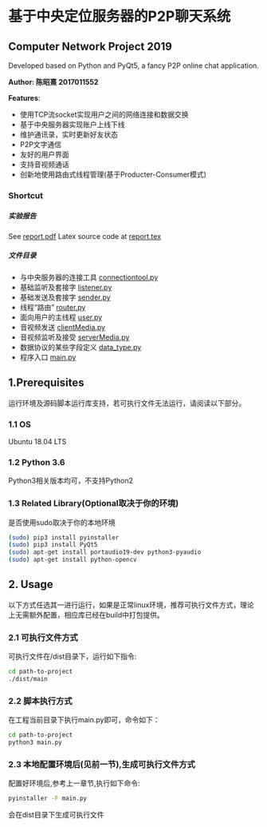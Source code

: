 # 基于中央定位服务器的P2P聊天系统
## Computer Network Project 2019

Developed based on Python and PyQt5, a fancy P2P online chat application.

**Author: 陈昭熹 2017011552**


**Features**:

- 使用TCP流socket实现用户之间的网络连接和数据交换
- 基于中央服务器实现账户上线下线
- 维护通讯录，实时更新好友状态
- P2P文字通信
- 友好的用户界面
- 支持音视频通话
- 创新地使用路由式线程管理(基于Producter-Consumer模式)


### Shortcut

##### 实验报告

See [report.pdf](report/report.pdf)
Latex source code at [report.tex](report/report.tex)

##### 文件目录

- 与中央服务器的连接工具 [connectiontool.py](utility/connectiontool.py)
- 基础监听及套接字 [listener.py](Chatter/listener.py)
- 基础发送及套接字 [sender.py](Chatter/sender.py)
- 线程“路由” [router.py](Chatter/router.py)
- 面向用户的主线程 [user.py](Chatter/user.py)
- 音视频发送 [clientMedia.py](utility/clientMedia.py)
- 音视频监听及接受 [serverMedia.py](utility/serverMedia.py)
- 数据协议的某些字段定义 [data_type.py](Chatter/data_type.py)
- 程序入口 [main.py](main.py)


## 1.Prerequisites

运行环境及源码脚本运行库支持，若可执行文件无法运行，请阅读以下部分。

### 1.1 OS

Ubuntu 18.04 LTS

### 1.2 Python 3.6

Python3相关版本均可，不支持Python2

### 1.3 Related Library(Optional取决于你的环境)

是否使用sudo取决于你的本地环境

```bash
(sudo) pip3 install pyinstaller
(sudo) pip3 install PyQt5
(sudo) apt-get install portaudio19-dev python3-pyaudio
(sudo) apt-get install python-opencv
```

## 2. Usage

以下方式任选其一进行运行，如果是正常linux环境，推荐可执行文件方式，理论上无需额外配置，相应库已经在build中打包提供。

### 2.1 可执行文件方式

可执行文件在/dist目录下，运行如下指令:
```bash
cd path-to-project
./dist/main
```

### 2.2 脚本执行方式

在工程当前目录下执行main.py即可，命令如下：
```bash
cd path-to-project
python3 main.py
```

### 2.3 本地配置环境后(见前一节),生成可执行文件方式

配置好环境后,参考上一章节,执行如下命令:
```bash
pyinstaller -F main.py
```
会在dist目录下生成可执行文件